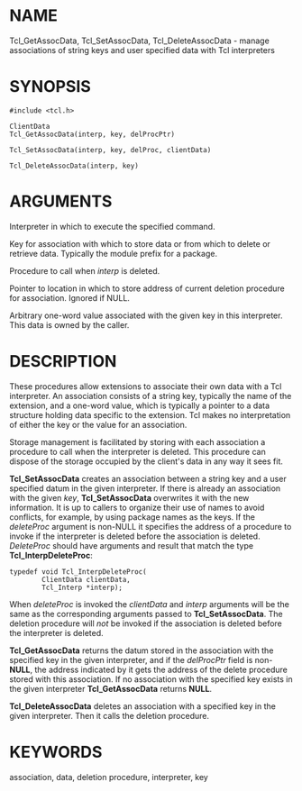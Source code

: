 # NAME

Tcl_GetAssocData, Tcl_SetAssocData, Tcl_DeleteAssocData - manage
associations of string keys and user specified data with Tcl
interpreters

# SYNOPSIS

    #include <tcl.h>

    ClientData
    Tcl_GetAssocData(interp, key, delProcPtr)

    Tcl_SetAssocData(interp, key, delProc, clientData)

    Tcl_DeleteAssocData(interp, key)

# ARGUMENTS

Interpreter in which to execute the specified command.

Key for association with which to store data or from which to delete or
retrieve data. Typically the module prefix for a package.

Procedure to call when *interp* is deleted.

Pointer to location in which to store address of current deletion
procedure for association. Ignored if NULL.

Arbitrary one-word value associated with the given key in this
interpreter. This data is owned by the caller.

# DESCRIPTION

These procedures allow extensions to associate their own data with a Tcl
interpreter. An association consists of a string key, typically the name
of the extension, and a one-word value, which is typically a pointer to
a data structure holding data specific to the extension. Tcl makes no
interpretation of either the key or the value for an association.

Storage management is facilitated by storing with each association a
procedure to call when the interpreter is deleted. This procedure can
dispose of the storage occupied by the client\'s data in any way it sees
fit.

**Tcl_SetAssocData** creates an association between a string key and a
user specified datum in the given interpreter. If there is already an
association with the given *key*, **Tcl_SetAssocData** overwrites it
with the new information. It is up to callers to organize their use of
names to avoid conflicts, for example, by using package names as the
keys. If the *deleteProc* argument is non-NULL it specifies the address
of a procedure to invoke if the interpreter is deleted before the
association is deleted. *DeleteProc* should have arguments and result
that match the type **Tcl_InterpDeleteProc**:

    typedef void Tcl_InterpDeleteProc(
            ClientData clientData,
            Tcl_Interp *interp);

When *deleteProc* is invoked the *clientData* and *interp* arguments
will be the same as the corresponding arguments passed to
**Tcl_SetAssocData**. The deletion procedure will *not* be invoked if
the association is deleted before the interpreter is deleted.

**Tcl_GetAssocData** returns the datum stored in the association with
the specified key in the given interpreter, and if the *delProcPtr*
field is non-**NULL**, the address indicated by it gets the address of
the delete procedure stored with this association. If no association
with the specified key exists in the given interpreter
**Tcl_GetAssocData** returns **NULL**.

**Tcl_DeleteAssocData** deletes an association with a specified key in
the given interpreter. Then it calls the deletion procedure.

# KEYWORDS

association, data, deletion procedure, interpreter, key
